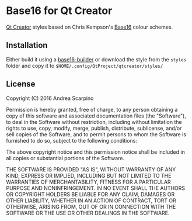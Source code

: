 # Base16 for Qt Creator

[Qt Creator][1] styles based on Chris Kempson's [Base16][2] colour schemes.

## Installation

Either build it using a [base16-builder][3] or download the style from the `styles` folder and copy it to `$HOME/.config/QtProject/qtcreator/styles/`

## License

Copyright (C) 2016 Andrea Scarpino

Permission is hereby granted, free of charge, to any person obtaining a copy of this software and associated documentation files (the "Software"), to deal in the Software without restriction, including without limitation the rights to use, copy, modify, merge, publish, distribute, sublicense, and/or sell copies of the Software, and to permit persons to whom the Software is furnished to do so, subject to the following conditions:

The above copyright notice and this permission notice shall be included in all copies or substantial portions of the Software.

THE SOFTWARE IS PROVIDED "AS IS", WITHOUT WARRANTY OF ANY KIND, EXPRESS OR IMPLIED, INCLUDING BUT NOT LIMITED TO THE WARRANTIES OF MERCHANTABILITY, FITNESS FOR A PARTICULAR PURPOSE AND NONINFRINGEMENT. IN NO EVENT SHALL THE AUTHORS OR COPYRIGHT HOLDERS BE LIABLE FOR ANY CLAIM, DAMAGES OR OTHER LIABILITY, WHETHER IN AN ACTION OF CONTRACT, TORT OR OTHERWISE, ARISING FROM, OUT OF OR IN CONNECTION WITH THE SOFTWARE OR THE USE OR OTHER DEALINGS IN THE SOFTWARE.

[1]: https://www.qt.io/ide/
[2]: https://github.com/chriskempson/base16
[3]: https://github.com/chriskempson/base16-builder#how-can-i-build-this-new-stuff
